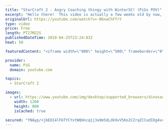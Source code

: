 ```yaml
---
title: "StarCraft 2 - Angry Coaching thingy with WinterSC! (PiGs POV)"
excerpt: "Hello there!  This video is actually a few weeks old by now, though i figured you guys might still enjoy it, so there you go!!  Like the content? Then consider to leave a thumbs up and subscribe! ;) Love the content a lot? Then please consider becoming a member ;) https://www.youtube.com/channel/UC9OluGthYmZo0vsF9IjicFg/join"
originalUrl: https://youtube.com/watch?v=-B6nwChFfrY
type: video
price: Free
length: PT27M22S
publishedDateTime: 2019-04-25T23:24:03Z
heat: 50

featuredContent: "<iframe width=\"800\" height=\"500\" frameborder=\"0\" src=\"https://www.youtube.com/embed/-B6nwChFfrY\" allow=\"accelerometer; autoplay; encrypted-media; gyroscope; picture-in-picture\" allowfullscreen></iframe>"

provider:
  name: PiG
  domain: youtube.com

topics:
  - StarCraft 2

images:
  - url: https://www.youtube.com/img/desktop/supported_browsers/dinosaur.png
    width: 1200
    height: 800
    isCached: true

secured: "YNAyp/+jbEDI4lF6TYCYxtWQHncq1j3a9m5dLdk9vV5Ko2CZrqZCCudIDg4vqI4P+pRzk4Phr74ax1V+x8eYvByer2WH8dC+S3IVLFd9oIpSQHRK/+JSOovYB8DHblym18HIQiGR9StHWW0AyFRfPaQUQ6kChNom8GAhyOax/saPX0vwib71x7dMr+EJ6rmNljoFjbw9Jx/cSEqlEnUajN8+ninMvGDGSoGQwljAR7OMu6cxMkXFHnKBUzuRLyMihcrK0QvrZd4DNPSR0u7CFom6y1SGxx/XD/fpY9aRb+RY5jKsKpuc3UVHOznzJVlRxfJsDOw0a7IWz5EKsSC11rAzv7d3psbKig+wIE/bVrpddotoWpy/s8kHPxfqK9Hi7DRRnvFKOiWrBUTz0P1IVuhOtL4Mw/9rKY9ObQsnL0o=;zDJePn+P3Uwtyu6J7Vzwzg=="
---
```


